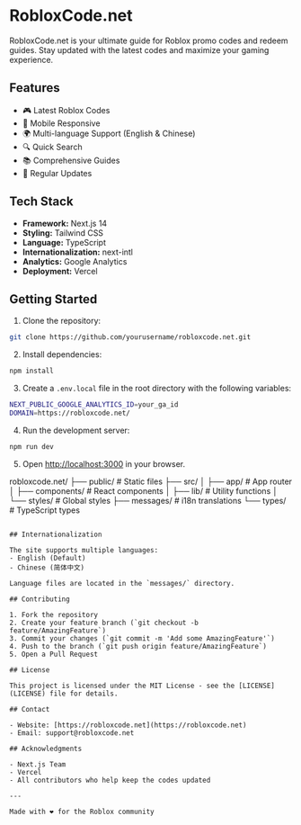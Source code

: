 # RobloxCode.net

RobloxCode.net is your ultimate guide for Roblox promo codes and redeem guides. Stay updated with the latest codes and maximize your gaming experience.

## Features

- 🎮 Latest Roblox Codes
- 📱 Mobile Responsive
- 🌍 Multi-language Support (English & Chinese)
- 🔍 Quick Search
- 📚 Comprehensive Guides
- 🔄 Regular Updates

## Tech Stack

- **Framework:** Next.js 14
- **Styling:** Tailwind CSS
- **Language:** TypeScript
- **Internationalization:** next-intl
- **Analytics:** Google Analytics
- **Deployment:** Vercel

## Getting Started

1. Clone the repository:
```bash
git clone https://github.com/yourusername/robloxcode.net.git
```

2. Install dependencies:
```bash
npm install
```

3. Create a `.env.local` file in the root directory with the following variables:
```bash
NEXT_PUBLIC_GOOGLE_ANALYTICS_ID=your_ga_id
DOMAIN=https://robloxcode.net/
```

4. Run the development server:
```bash
npm run dev
```

5. Open [http://localhost:3000](http://localhost:3000) in your browser.

robloxcode.net/
├── public/ # Static files
├── src/
│ ├── app/ # App router
│ ├── components/ # React components
│ ├── lib/ # Utility functions
│ └── styles/ # Global styles
├── messages/ # i18n translations
└── types/ # TypeScript types
```

## Internationalization

The site supports multiple languages:
- English (Default)
- Chinese (简体中文)

Language files are located in the `messages/` directory.

## Contributing

1. Fork the repository
2. Create your feature branch (`git checkout -b feature/AmazingFeature`)
3. Commit your changes (`git commit -m 'Add some AmazingFeature'`)
4. Push to the branch (`git push origin feature/AmazingFeature`)
5. Open a Pull Request

## License

This project is licensed under the MIT License - see the [LICENSE](LICENSE) file for details.

## Contact

- Website: [https://robloxcode.net](https://robloxcode.net)
- Email: support@robloxcode.net

## Acknowledgments

- Next.js Team
- Vercel
- All contributors who help keep the codes updated

---

Made with ❤️ for the Roblox community